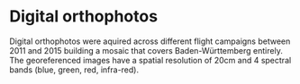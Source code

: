 # Digital orthophotos

Digital orthophotos were aquired across different flight campaigns between 2011 and 2015 building a mosaic that covers Baden-Württemberg entirely. The georeferenced images have a spatial resolution of 20cm and 4 spectral bands (blue, green, red, infra-red). 
